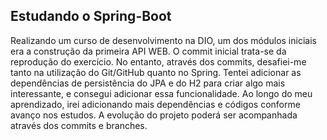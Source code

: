 ## Estudando o Spring-Boot

Realizando um curso de desenvolvimento na DIO, um dos módulos iniciais era a construção da primeira API WEB. O commit inicial trata-se da reprodução do exercício. No entanto, através dos commits, desafiei-me tanto na utilização do Git/GitHub quanto no Spring. Tentei adicionar as dependências de persistência do JPA e do H2 para criar algo mais interessante, e consegui adicionar essa funcionalidade. Ao longo do meu aprendizado, irei adicionando mais dependências e códigos conforme avanço nos estudos. A evolução do projeto poderá ser acompanhada através dos commits e branches.